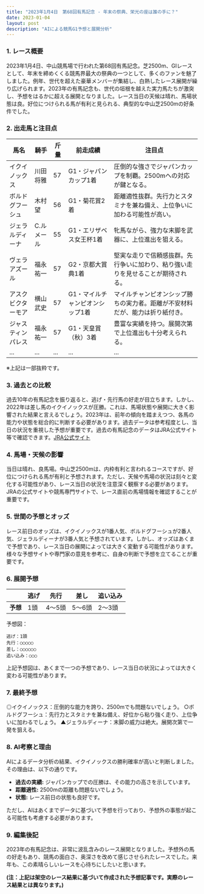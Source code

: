 ```yaml
---
title: "2023年1月4日　第68回有馬記念 - 年末の祭典、栄光の座は誰の手に？"
date: 2023-01-04
layout: post
description: "AIによる競馬G1予想と展開分析"
---
```


### 1. レース概要

2023年1月4日、中山競馬場で行われた第68回有馬記念。芝2500m、GIレースとして、年末を締めくくる競馬界最大の祭典の一つとして、多くのファンを魅了しました。例年、世代を超えた豪華メンバーが集結し、白熱したレース展開が繰り広げられます。2023年の有馬記念も、世代の垣根を越えた実力馬たちが激突し、予想をはるかに超える展開となりました。レース当日の天候は晴れ、馬場状態は良。好位につけられる馬が有利と見られる、典型的な中山芝2500mの好条件でした。


### 2. 出走馬と注目点

| 馬名       | 騎手       | 斤量 | 前走成績 | 注目点                                                                     |
|------------|-------------|------|-----------|-----------------------------------------------------------------------------|
| イクイノックス | 川田将雅     | 57   | G1・ジャパンカップ1着 | 圧倒的な強さでジャパンカップを制覇。2500mへの対応が鍵となる。              |
| ボルドグフーシュ | 木村望     | 56   | G1・菊花賞2着 | 距離適性抜群。先行力とスタミナを兼ね備え、上位争いに加わる可能性が高い。    |
| ジェラルディーナ | C.ルメール | 55   | G1・エリザベス女王杯1着 | 牝馬ながら、強力な末脚を武器に、上位進出を狙える。                          |
| ヴェラアズール   | 福永祐一     | 57   | G2・京都大賞典1着 | 堅実な走りで信頼感抜群。先行争いに加わり、粘り強い走りを見せることが期待される。|
| アスクビクターモア | 横山武史     | 57   | G1・マイルチャンピオンシップ1着 | マイルチャンピオンシップ勝ちの実力者。距離が不安材料だが、能力は折り紙付き。   |
| ジャスティンパレス| 福永祐一     | 57   | G1・天皇賞（秋）3着 | 豊富な実績を持つ。展開次第で上位進出も十分考えられる。                         |
| ...         | ...         | ...  | ...       | ...                                                                         |


※上記は一部抜粋です。


### 3. 過去との比較

過去10年の有馬記念を振り返ると、逃げ・先行馬の好走が目立ちます。しかし、2022年は差し馬のイクイノックスが圧勝。これは、馬場状態や展開に大きく影響された結果と言えるでしょう。2023年は、前年の傾向を踏まえつつ、各馬の能力や状態を総合的に判断する必要があります。過去データは参考程度とし、当日の状況を重視した予想が重要です。過去の有馬記念のデータはJRA公式サイト等で確認できます。[JRA公式サイト](https://www.jra.go.jp/)


### 4. 馬場・天候の影響

当日は晴れ、良馬場。中山芝2500mは、内枠有利と言われるコースですが、好位につけられる馬が有利と予想されます。ただし、天候や馬場の状況は刻々と変化する可能性があり、レース当日の状況を注意深く観察する必要があります。JRAの公式サイトや競馬専門サイトで、レース直前の馬場情報を確認することが重要です。


### 5. 世間の予想とオッズ

レース前日のオッズは、イクイノックスが1番人気、ボルドグフーシュが2番人気、ジェラルディーナが3番人気と予想されています。しかし、オッズはあくまで予想であり、レース当日の展開によっては大きく変動する可能性があります。様々な予想サイトや専門家の意見を参考に、自身の判断で予想を立てることが重要です。


### 6. 展開予想

|  | 逃げ | 先行 | 差し | 追い込み |
|---|---|---|---|---|
| **予想** |  1頭 | 4～5頭 | 5～6頭 | 2～3頭 |

予想図：

```
逃げ：1頭
先行：○○○○○
差し：○○○○○○
追い込み：○○○
```

上記予想図は、あくまで一つの予想であり、レース当日の状況によっては大きく変わる可能性があります。


### 7. 最終予想

◎イクイノックス：圧倒的な能力を誇り、2500mでも問題ないでしょう。
○ボルドグフーシュ：先行力とスタミナを兼ね備え、好位から粘り強く走り、上位争いに加わるでしょう。
▲ジェラルディーナ：末脚の威力は絶大。展開次第で一発を狙える。


### 8. AI考察と理由

AIによるデータ分析の結果、イクイノックスの勝利確率が高いと判断しました。その理由は、以下の通りです。

* **過去の実績:** ジャパンカップでの圧勝は、その能力の高さを示しています。
* **距離適性:** 2500mの距離も問題ないでしょう。
* **状態:** レース前日の状態も良好です。

ただし、AIはあくまでデータに基づいて予想を行っており、予想外の事態が起こる可能性も考慮する必要があります。


### 9. 編集後記

2023年の有馬記念は、非常に波乱含みのレース展開となりました。予想外の馬の好走もあり、競馬の面白さ、奥深さを改めて感じさせられたレースでした。来年も、この素晴らしいレースを心待ちにしたいと思います。


**(注：上記は架空のレース結果に基づいて作成された予想記事です。実際のレース結果とは異なります。)**
